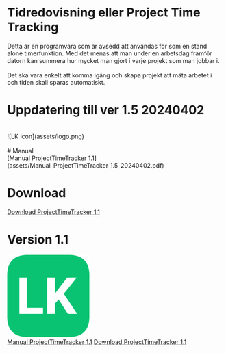 # Tidredovisning eller Project Time Tracking 

Detta är en programvara som är avsedd att användas för som en stand alone timerfunktion. Med det menas att man under en arbetsdag framför datorn kan summera hur mycket man gjort i varje projekt som man jobbar i. </br></br>
Det ska vara enkelt att komma igång och skapa projekt att mäta arbetet i och tiden skall sparas automatiskt.

# Uppdatering till ver 1.5 20240402
<br/>
![LK icon](assets/logo.png)<br/>
<br/>
# Manual
<br/>
[Manual ProjectTimeTracker 1.1](assets/Manual_ProjectTimeTracker_1.5_20240402.pdf)

# Download
[Download ProjectTimeTracker 1.1](assets/ProjectTimeTrackerSetup_1.5_20240402.msi)

# Version 1.1
![LK icon](assets/logo.png)<br/>[Manual ProjectTimeTracker 1.1](assets/Manual_ProjectTimeTracker_1.1_20240326.pdf)
[Download ProjectTimeTracker 1.1](assets/ProjectTimeTracker_1.1_Setup.msi)
